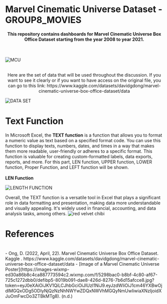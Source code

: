 # Marvel Cinematic Universe Dataset - GROUP8_MOVIES

<div align="center">
  <strong>This repository contains dashboards for Marvel Cinematic Universe Box Office Dataset starting from the year 2008 to year 2021.</strong>
</div>  

<br> 
<br>

![MCU](https://github.com/aprilrhose/Movie_MCU-Dataset_GROUP8/assets/143881769/bbda7c5f-ed47-44d9-9caf-b40631f4c335)
<br>
<br>
<div align="center">
  Here are the set of data that will be used throughout the discussion. If you want to see it clearly or if you want to have access on the original file, you can go to this link: https://www.kaggle.com/datasets/davidgdong/marvel-cinematic-universe-box-office-dataset/data 
</div>

![DATA SET](https://github.com/aprilrhose/Movie_MCU-Dataset_GROUP8/assets/143881769/7b3a412d-be16-4d40-91ff-8784fb58bac6)
<br>
# Text Function

In Microsoft Excel, the **TEXT function** is a function that allows you to format a numeric value as text based on a specified format code. You can use this function to display texts, numbers, dates, and times in a way that makes them more readable, user-friendly or adheres to a specific format. This function is valuable for creating custom-formatted labels, data exports, reports, and more. For this part, LEN function, UPPER function, LOWER function, Proper Function, and LEFT function will be shown.
<br>
<br>
**LEN Function**

![LENGTH FUNCTION](https://github.com/aprilrhose/Movie_MCU-Dataset_GROUP8/assets/143881769/8acf209c-951a-46c5-9baa-64df71234724)




Overall, the TEXT function is a versatile tool in Excel that plays a significant role in data formatting and presentation, making data more understandable and visually appealing. It's widely used in financial, accounting, and data analysis tasks, among others.
![red velvet chibi](https://github.com/aprilrhose/Movie_MCU-Dataset_GROUP8/assets/143881769/f7c3aa0b-26f8-4ab3-955e-29c6e91f25f5)










# **References**
<br>
- Ong, D. (2022, April, 22). Marvel Cinematic Universe Box Office Dataset. Kaggle . https://www.kaggle.com/datasets/davidgdong/marvel-cinematic-universe-box-office-dataset/data
- [Image of a Marvel Cinematic Universe Poster](https://images-wixmp-ed30a86b8c4ca887773594c2.wixmp.com/f/5298bac0-b8bf-4c80-af67-725c1272dbb0/defibp5-8019b091-dae8-426d-8276-7b6d15afcce8.jpg?token=eyJ0eXAiOiJKV1QiLCJhbGciOiJIUzI1NiJ9.eyJzdWIiOiJ1cm46YXBwOjdlMGQxODg5ODIyNjQzNzNhNWYwZDQxNWVhMGQyNmUwIiwiaXNzIjoidXJuOmFwcDo3ZTBkMTg8). (n.d.)
